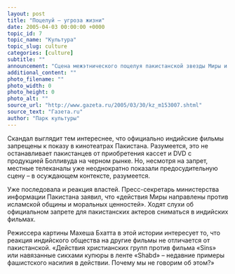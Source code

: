 ```yaml
---
layout: post
title: "Поцелуй – угроза жизни"
date: 2005-04-03 00:00:00 +0000
topic_id: 7
topic_name: "Культура"
topic_slug: culture
categories: [culture]
subtitle: ""
announcement: "Сцена межэтнического поцелуя пакистанской звезды Миры и актера индуиста Ашмита Патела в индийском фильме «Назар» вызвала скандал в пакистанском обществе. Консервативные исламисты шокированы идеей о том, что порядочная мусульманская девушка может поцеловать индийца. Хотя фильм еще не вышел на экраны, уже подано несколько судебных исков, раздаются требования публичного покаяния Миры, в ее адрес поступают угрозы расправы."
additional_content: ""
photo_filename: ""
photo_width: 0
photo_height: 0
photo_alt: ""
source_url: "http://www.gazeta.ru/2005/03/30/kz_m153007.shtml"
source_text: "Газета.ru"
author: "Парк культуры"
---
```

Скандал выглядит тем интереснее, что официально индийские фильмы запрещены к показу в кинотеатрах Пакистана. Разумеется, это не останавливает пакистанцев от приобретения кассет и DVD с продукцией Болливуда на черном рынке. Но, несмотря на запрет, местные телеканалы уже неоднократно показали предосудительную сцену – в осуждающем контексте, разумеется.

Уже последовала и реакция властей. Пресс-секретарь министерства информации Пакистана заявил, что «действия Миры направлены против исламской общины и моральных ценностей». Ходят слухи об официальном запрете для пакистанских актеров сниматься в индийских фильмах.

Режиссера картины Махеша Бхатта в этой истории интересует то, что реакция индийского общества на другие фильмы не отличается от пакистанской. «Действия христианских групп против фильма «Sins» или навязанные сикхами купюры в ленте «Shabd» – недавние примеры фашистского насилия в действии. Почему мы не говорим об этом?»
